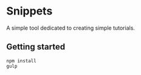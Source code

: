 # Snippets

A simple tool dedicated to creating simple tutorials.

## Getting started

```
npm install
gulp
```
